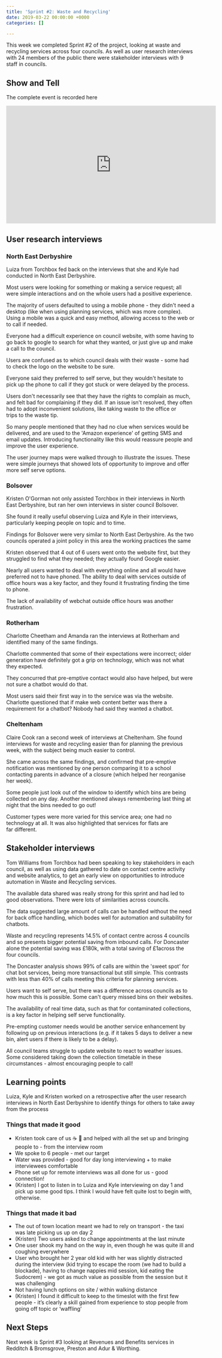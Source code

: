 ```yaml
---
title: 'Sprint #2: Waste and Recycling'
date: 2019-03-22 00:00:00 +0000
categories: []

---
```

This week we completed Sprint #2 of the project, looking at waste and recycling services across four councils. As well as user research interviews with 24 members of the public there were stakeholder interviews with 9 staff in councils.

## Show and Tell

The complete event is recorded here

<iframe width="560" height="315" src="https://www.youtube.com/embed/VQKgdY6l3_g?start=31" frameborder="0" allow="accelerometer; autoplay; encrypted-media; gyroscope; picture-in-picture" allowfullscreen></iframe>

## User research interviews

### North East Derbyshire

Luiza from Torchbox fed back on the interviews that she and Kyle had conducted in North East Derbyshire.

Most users were looking for something or making a service request; all were simple interactions and on the whole users had a positive experience.

The majority of users defaulted to using a mobile phone - they didn't need a desktop (like when using planning services, which was more complex). Using a mobile was a quick and easy method, allowing access to the web or to call if needed.

Everyone had a difficult experience on council website, with some having to go back to google to search for what they wanted, or just give up and make a call to the council.

Users are confused as to which council deals with their waste - some had to check the logo on the website to be sure.

Everyone said they preferred to self serve, but they wouldn't hesitate to pick up the phone to call if they got stuck or were delayed by the process.

Users don't necessarily see that they have the rights to complain as much, and felt bad for complaining if they did. If an issue isn't resolved, they often had to adopt inconvenient solutions, like taking waste to the office or trips to the waste tip.

So many people mentioned that they had no clue when services would be delivered, and are used to the 'Amazon experience' of getting SMS and email updates. Introducing functionality like this would reassure people and improve the user experience.

The user journey maps were walked through to illustrate the issues. These were simple journeys that showed lots of opportunity to improve and offer more self serve options.

### Bolsover

Kristen O'Gorman not only assisted Torchbox in their interviews in North East Derbyshire, but ran her own interviews in sister council Bolsover.

She found it really useful observing Luiza and Kyle in their interviews, particularly keeping people on topic and to time.

Findings for Bolsover were very similar to North East Derbyshire. As the two councils operated a joint policy in this area the working practices the same

Kristen observed that 4 out of 6 users went onto the website first, but they struggled to find what they needed; they actually found Google easier.

Nearly all users wanted to deal with everything online and all would have preferred  not to have phoned. The ability to deal with services outside of office hours was a key factor, and they found it frustrating finding the time to phone.

The lack of availability of webchat outside office hours was another frustration.

### Rotherham

Charlotte Cheetham and Amanda ran the interviews at Rotherham and identified many of the same findings.

Charlotte commented that some of their expectations were incorrect; older generation have definitely got a grip on technology, which was not what they expected.

They concurred that pre-emptive contact would also have helped, but were not sure a chatbot would do that.

Most users said their first way in to the service was via the website. Charlotte questioned that if make web content better was there a requirement for a chatbot? Nobody had said they wanted a chatbot.

### Cheltenham

Claire Cook ran a second week of interviews at Cheltenham. She found interviews for waste and recycling easier than for planning the previous week, with the subject being much easier to control.

She came across the same findings, and confirmed that pre-emptive notification was mentioned by one person comparing it to a school contacting parents in advance of a closure (which helped her reorganise her week).

Some people just look out of the window to identify which bins are being collected on any day. Another mentioned always remembering last thing at night that the bins needed to go out!

Customer types were more varied for this service area; one had no technology at all. It was also highlighted that services for flats are far different.

## Stakeholder interviews

Tom Williams from Torchbox had been speaking to key stakeholders in each council, as well as using data gathered to date on contact centre activity and website analytics, to get an early view on opportunities to introduce automation in Waste and Recycling services.

The available data shared was really strong for this sprint and had led to good observations. There were lots of similarities across councils.

The data suggested large amount of calls can be handled without the need for back office handling, which bodes well for automation and suitability for chatbots.

Waste and recycling represents 14.5% of contact centre across 4 councils and so presents bigger potential saving from inbound calls. For Doncaster alone the potential saving was £180k, with a total saving of £1across the four councils.

The Doncaster analysis shows 99% of calls are within the 'sweet spot' for chat bot services, being more transactional but still simple. This contrasts with less than 40% of calls meeting this criteria for planning services.

Users want to self serve, but there was a difference across councils as to how much this is possible. Some can't query missed bins on their websites.

The availability of real time data, such as that for contaminated collections, is a key factor in helping self serve functionality.

Pre-empting customer needs would be another service enhancement by following up on previous interactions (e.g. if it takes 5 days to deliver a new bin, alert users if there is likely to be a delay).

All council teams struggle to update website to react to weather issues. Some considered taking down the collection timetable in these circumstances - almost encouraging people to call!

## Learning points

Luiza, Kyle and Kristen worked on a retrospective after the user research interviews in North East Derbyshire to identify things for others to take away from the process

### Things that made it good

* Kristen took care of us :coffee: :cookie: and helped with all the set up and bringing people to - from the interview room
* We spoke to 6 people - met our target
* Water was provided - good for day long interviewing + to make interviewees comfortable
* Phone set up for remote interviews was all done for us - good connection!
* (Kristen) I got to listen in to Luiza and Kyle interviewing on day 1 and pick up some good tips. I think I would have felt quite lost to begin with, otherwise.

### Things that made it bad

* The out of town location meant we had to rely on transport - the taxi was late picking us up on day 2
* (Kristen) Two users asked to change appointments at the last minute
* One user shook my hand on the way in, even though he was quite ill and coughing everywhere
* User who brought her 2 year old kid with her was slightly distracted during the interview (kid trying to escape the room (we had to build a blockade), having to change nappies mid session, kid eating the Sudocrem) - we got as much value as possible from the session but it was challenging
* Not having lunch options on site / within walking distance
* (Kristen) I found it difficult to keep to the timeslot with the first few people - it’s clearly a skill gained from experience to stop people from going off topic or ‘waffling’

## Next Steps

Next week is Sprint #3 looking at Revenues and Benefits services in Redditch & Bromsgrove, Preston and Adur & Worthing.